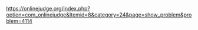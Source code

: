 https://onlinejudge.org/index.php?option=com_onlinejudge&Itemid=8&category=24&page=show_problem&problem=4114
